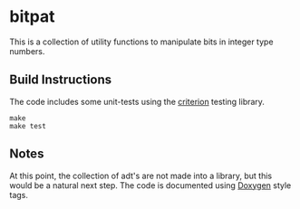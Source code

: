 # bitpat

This is a collection of utility functions to manipulate bits in integer type numbers.

## Build Instructions

The code includes some unit-tests using the
[criterion](https://criterion.readthedocs.io/en/master/index.html) testing library.

```
make
make test
```

## Notes

At this point, the collection of adt's are not made into a library, but this would be a natural
next step. The code is documented using [Doxygen](https://www.doxygen.nl/manual/docblocks.html) 
style tags.
